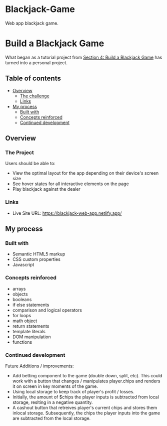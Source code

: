 # Blackjack-Game
 Web app blackjack game.


# Build a Blackjack Game

What began as a tutorial project from [Section 4: Build a Blackjack Game](https://scrimba.com/learn/learnjavascript/lets-build-a-blackjack-game-coa954d1fb213d2a9d5a1c8ab) has turned into a personal project.

## Table of contents

- [Overview](#overview)
  - [The challenge](#the-challenge)
  - [Links](#links)
- [My process](#my-process)
  - [Built with](#built-with)
  - [Concepts reinforced](#concepts-reinforced)
  - [Continued development](#continued-development)

## Overview

### The Project

Users should be able to:

- View the optimal layout for the app depending on their device's screen size
- See hover states for all interactive elements on the page
- Play blackjack against the dealer

### Links

- Live Site URL: https://blackjack-web-app.netlify.app/

## My process

### Built with

- Semantic HTML5 markup
- CSS custom properties
- Javascript

### Concepts reinforced

- arrays
- objects
- booleans
- if else statements
- comparison and logical operators
- for loops
- math object
- return statements
- template literals
- DOM manipulation
- functions

### Continued development

Future Additions / improvements:

- Add betting component to the game (double down, split, etc). This could work with a button that changes / manipulates player.chips and renders it on screen in key moments of the game.
- Using local storage to keep track of player's profit / losses. 
- Initially, the amount of $chips the player inputs is subtracted from local storage, reslting in a negative quantity.
- A cashout button that retreives player's current chips and stores them inlocal storage. Subsequently, the chips the player inputs into the game are subtracted from the local storage.
